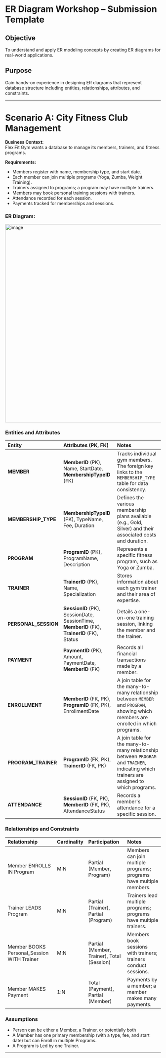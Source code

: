 # ER Diagram Workshop – Submission Template

## Objective
To understand and apply ER modeling concepts by creating ER diagrams for real-world applications.

## Purpose
Gain hands-on experience in designing ER diagrams that represent database structure including entities, relationships, attributes, and constraints.

---

# Scenario A: City Fitness Club Management

**Business Context:**  
FlexiFit Gym wants a database to manage its members, trainers, and fitness programs.

**Requirements:**  
- Members register with name, membership type, and start date.  
- Each member can join multiple programs (Yoga, Zumba, Weight Training).  
- Trainers assigned to programs; a program may have multiple trainers.  
- Members may book personal training sessions with trainers.  
- Attendance recorded for each session.  
- Payments tracked for memberships and sessions.

### ER Diagram:
<img width="1024" height="640" alt="image" src="https://github.com/user-attachments/assets/ac6ad8f6-2f54-4e5c-8338-e322b0ee1db6" />


### Entities and Attributes

| Entity | Attributes (PK, FK) | Notes |
| :--- | :--- | :--- |
| **MEMBER** | **MemberID** (PK), Name, StartDate, **MembershipTypeID** (FK) | Tracks individual gym members. The foreign key links to the `MEMBERSHIP_TYPE` table for data consistency. |
| **MEMBERSHIP_TYPE** | **MembershipTypeID** (PK), TypeName, Fee, Duration | Defines the various membership plans available (e.g., Gold, Silver) and their associated costs and duration. |
| **PROGRAM** | **ProgramID** (PK), ProgramName, Description | Represents a specific fitness program, such as Yoga or Zumba. |
| **TRAINER** | **TrainerID** (PK), Name, Specialization | Stores information about each gym trainer and their area of expertise. |
| **PERSONAL_SESSION** | **SessionID** (PK), SessionDate, SessionTime, **MemberID** (FK), **TrainerID** (FK), Status | Details a one-on-one training session, linking the member and the trainer. |
| **PAYMENT** | **PaymentID** (PK), Amount, PaymentDate, **MemberID** (FK) | Records all financial transactions made by a member. |
| **ENROLLMENT** | **MemberID** (FK, PK), **ProgramID** (FK, PK), EnrollmentDate | A join table for the many-to-many relationship between `MEMBER` and `PROGRAM`, showing which members are enrolled in which programs. |
| **PROGRAM_TRAINER** | **ProgramID** (FK, PK), **TrainerID** (FK, PK) | A join table for the many-to-many relationship between `PROGRAM` and `TRAINER`, indicating which trainers are assigned to which programs. |
| **ATTENDANCE** | **SessionID** (FK, PK), **MemberID** (FK, PK), AttendanceStatus | Records a member's attendance for a specific session. |

### Relationships and Constraints

| Relationship | Cardinality | Participation | Notes |
| :--- | :--- | :--- | :--- |
| Member ENROLLS IN Program | M:N | Partial (Member, Program) | Members can join multiple programs; programs have multiple members. |
| Trainer LEADS Program | M:N | Partial (Trainer), Partial (Program) | Trainers lead multiple programs; programs have multiple trainers. |
| Member BOOKS Personal_Session WITH Trainer | M:N | Partial (Member, Trainer), Total (Session) | Members book sessions with trainers; trainers conduct sessions. |
| Member MAKES Payment | 1:N | Total (Payment), Partial (Member) | Payments by a member; a member makes many payments. |
### Assumptions
-  Person can be either a Member, a Trainer, or potentially both
- A Member has one primary membership (with a type, fee, and start date) but can Enroll in multiple Programs.
- A Program is Led by one Trainer.

---
